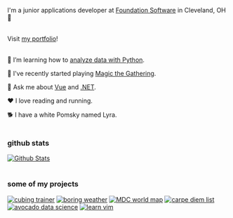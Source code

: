 I'm a junior applications developer at [Foundation Software](https://www.foundationsoft.com/) in Cleveland, OH 🌆
<br />
<br />

Visit [my portfolio](https://rutholdja.netlify.app/)!
<br />
<br />

🔭 I’m learning how to [analyze data with Python](https://www.kaggle.com/ruthrootz).

🎴 I've recently started playing [Magic the Gathering](https://magic.wizards.com/en).

💬 Ask me about [Vue](https://vuejs.org/) and [.NET](https://dotnet.microsoft.com/).

❤ I love reading and running.

🐕 I have a white Pomsky named Lyra.
<br />
<br />

### github stats
[![Github Stats](https://github-readme-stats.vercel.app/api?username=ruthrootz&count_private=true&theme=slateorange&show_icons=true)](https://github.com/ruthrootz)
<br />
<br />

### some of my projects
[![cubing trainer](https://github-readme-stats.vercel.app/api/pin/?username=ruthrootz&repo=cubing-trainer)](https://github.com/ruthrootz/cubing-trainer)
[![boring weather](https://github-readme-stats.vercel.app/api/pin/?username=ruthrootz&repo=boring-weather)](https://github.com/ruthrootz/boring-weather)
[![MDC world map](https://github-readme-stats.vercel.app/api/pin/?username=ruthrootz&repo=mdc-world-map)](https://github.com/ruthrootz/mdc-world-map)
[![carpe diem list](https://github-readme-stats.vercel.app/api/pin/?username=ruthrootz&repo=carpe-diem-list)](https://github.com/ruthrootz/carpe-diem-list)
[![avocado data science](https://github-readme-stats.vercel.app/api/pin/?username=ruthrootz&repo=avocado-data-science)](https://github.com/ruthrootz/avocado-data-science)
[![learn vim](https://github-readme-stats.vercel.app/api/pin/?username=ruthrootz&repo=learn-vim)](https://github.com/ruthrootz/learn-vim)
